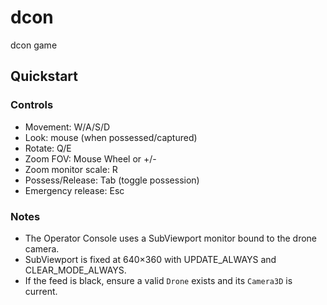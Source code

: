 # dcon
dcon game

## Quickstart

### Controls
- Movement: W/A/S/D
- Look: mouse (when possessed/captured)
- Rotate: Q/E
- Zoom FOV: Mouse Wheel or +/-
- Zoom monitor scale: R
- Possess/Release: Tab (toggle possession)
- Emergency release: Esc

### Notes
- The Operator Console uses a SubViewport monitor bound to the drone camera.
- SubViewport is fixed at 640×360 with UPDATE_ALWAYS and CLEAR_MODE_ALWAYS.
- If the feed is black, ensure a valid `Drone` exists and its `Camera3D` is current.
